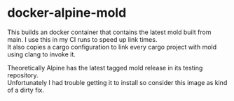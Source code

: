 # docker-alpine-mold

This builds an docker container that contains the latest mold built from main. I use this in my CI runs to speed up link times.  
It also copies a cargo configuration to link every cargo project with mold using clang to invoke it.  

Theoretically Alpine has the latest tagged mold release in its testing repository.  
Unfortunately I had trouble getting it to install so consider this image as kind of a dirty fix.  
